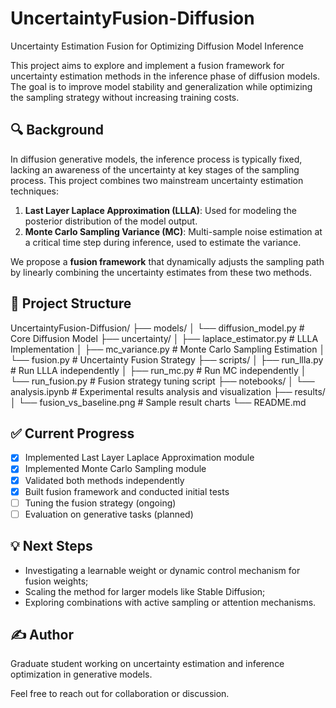 # UncertaintyFusion-Diffusion
Uncertainty Estimation Fusion for Optimizing Diffusion Model Inference

This project aims to explore and implement a fusion framework for uncertainty estimation methods in the inference phase of diffusion models. The goal is to improve model stability and generalization while optimizing the sampling strategy without increasing training costs.

## 🔍 Background

In diffusion generative models, the inference process is typically fixed, lacking an awareness of the uncertainty at key stages of the sampling process. This project combines two mainstream uncertainty estimation techniques:

1. **Last Layer Laplace Approximation (LLLA)**: Used for modeling the posterior distribution of the model output.
2. **Monte Carlo Sampling Variance (MC)**: Multi-sample noise estimation at a critical time step during inference, used to estimate the variance.

We propose a **fusion framework** that dynamically adjusts the sampling path by linearly combining the uncertainty estimates from these two methods.

## 🔧 Project Structure

UncertaintyFusion-Diffusion/
├── models/
│   └── diffusion_model.py          # Core Diffusion Model
├── uncertainty/
│   ├── laplace_estimator.py       # LLLA Implementation
│   ├── mc_variance.py             # Monte Carlo Sampling Estimation
│   └── fusion.py                  # Uncertainty Fusion Strategy
├── scripts/
│   ├── run_llla.py                # Run LLLA independently
│   ├── run_mc.py                  # Run MC independently
│   └── run_fusion.py              # Fusion strategy tuning script
├── notebooks/
│   └── analysis.ipynb             # Experimental results analysis and visualization
├── results/
│   └── fusion_vs_baseline.png     # Sample result charts
└── README.md

## ✅ Current Progress

- [x] Implemented Last Layer Laplace Approximation module
- [x] Implemented Monte Carlo Sampling module
- [x] Validated both methods independently
- [x] Built fusion framework and conducted initial tests
- [ ] Tuning the fusion strategy (ongoing)
- [ ] Evaluation on generative tasks (planned)

## 💡 Next Steps

- Investigating a learnable weight or dynamic control mechanism for fusion weights;
- Scaling the method for larger models like Stable Diffusion;
- Exploring combinations with active sampling or attention mechanisms.

## ✍️ Author

Graduate student working on uncertainty estimation and inference optimization in generative models.

Feel free to reach out for collaboration or discussion.
